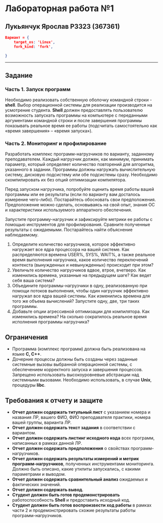 # Лабораторная работа №1
## Лукьянчук Ярослав P3323 (367361)
```json
Вариант = {
    target_os: 'Linux',
    fork_kind: 'fork',
    
}
```

---
## Задание

### Часть 1. Запуск программ
Необходимо реализовать собственную оболочку командной строки - **shell**. Выбор операционной системы для реализации производится на усмотрение студента. **Shell** должен предоставлять пользователю возможность запускать программы на компьютере с переданными аргументами командной строки и после завершения программы показывать реальное время ее работы (подсчитать самостоятельно как «время завершения» – «время запуска»).

### Часть 2. Мониторинг и профилирование
Разработать комплекс программ-нагрузчиков по варианту, заданному преподавателем. Каждый нагрузчик должен, как минимум, принимать параметр, который определяет количество повторений для алгоритма, указанного в задании. Программы должны нагружать вычислительную систему, дисковую подсистему или обе подсистемы сразу. Необходимо скомпилировать их без опций оптимизации компилятора.

Перед запуском нагрузчика, попробуйте оценить время работы вашей программы или ее результаты (если по варианту вам досталось измерение чего-либо). Постарайтесь обосновать свои предположения. Предположение можно сделать, основываясь на свой опыт, знания ОС и характеристики используемого аппаратного обеспечения.

Запустите программу-нагрузчик и зафиксируйте метрики ее работы с помощью инструментов для профилирования. Сравните полученные результаты с ожидаемыми. Постарайтесь найти объяснение наблюдаемому.

1. Определите количество нагрузчиков, которое эффективно нагружает все ядра процессора на вашей системе. Как распределяются времена USER%, SYS%, WAIT%, а также реальное время выполнения нагрузчика, какое количество переключений контекста (вынужденных и невынужденных) происходит при этом?
2. Увеличьте количество нагрузчиков вдвое, втрое, вчетверо. Как изменились времена, указанные на предыдущем шаге? Как ведет себя ваша система?
3. Объедините программы-нагрузчики в одну, реализованную при помощи потоков выполнения, чтобы один нагрузчик эффективно нагружал все ядра вашей системы. Как изменились времена для того же объема вычислений? Запустите одну, две, три таких программы.
4. Добавьте опции агрессивной оптимизации для компилятора. Как изменились времена? На сколько сократилось реальное время исполнения программы нагрузчика?

## Ограничения
- Программа (комплекс программ) должна быть реализована на языке **C, C++**.
- Дочерние процессы должны быть созданы через заданные системные вызовы выбранной операционной системы, с обеспечением корректного запуска и завершения процессов. Запрещено использовать высокоуровневые абстракции над системными вызовами. Необходимо использовать, в случае **Unix**, процедуры **libc**.

## Требования к отчету и защите
- **Отчет должен содержать титульный лист** с указанием номера и названия ЛР, вашего ФИО, ФИО преподавателя практики, номера вашей группы, варианта ЛР.
- **Отчет должен содержать текст задания** в соответствии с вариантом.
- **Отчет должен содержать листинг исходного кода** всех программ, написанных в рамках данной ЛР.
- **Отчет должен содержать предположения** о свойствах программ-нагрузчиков.
- **Отчет должен содержать результаты измерений и метрик программ-нагрузчиков**, полученных инструментами мониторинга. Должно быть описано, какие утилиты запускались, с какими параметрами и выводом.
- **Отчет должен содержать сравнительный анализ** ожидаемых и фактических значений.
- **Отчет должен содержать вывод**.
- **Студент должен быть готов продемонстрировать** работоспособность **Shell** и предоставить исходный код.
- **Студент должен быть готов воспроизвести ход работы** в рамках части 2 и продемонстрировать схожие результаты работы программ-нагрузчиков.